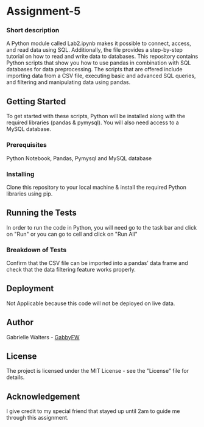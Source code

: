 # Assignment-5 
### Short description 
A Python module called Lab2.ipynb makes it possible to connect, access, and read data using SQL. Additionally, the file provides a step-by-step tutorial on how to read and write data to databases. This repository contains Python scripts that show you how to use pandas in combination with SQL databases for data preprocessing. The scripts that are offered include importing data from a CSV file, executing basic and advanced SQL queries, and filtering and manipulating data using pandas.
## Getting Started 
  To get started with these scripts, Python will be installed along with the required libraries (pandas & pymysql). You will also need access to a MySQL database.
### Prerequisites
 Python Notebook, Pandas, Pymysql and MySQL database
### Installing
  Clone this repository to your local machine & install the required Python libraries using pip.
## Running the Tests
 In order to run the code in Python, you will need go to the task bar and click on "Run" or you can go to cell and click on "Run All"
### Breakdown of Tests
Confirm that the CSV file can be imported into a pandas’ data frame and check that the data filtering feature works properly.
## Deployment 
Not Applicable because this code will not be deployed on live data.
## Author
Gabrielle Walters - [GabbyFW](https://github.com/GabbyFW)
## License
The project is licensed under the MIT License - see the "License" file for details.
## Acknowledgement
I give credit to my special friend that stayed up until 2am to guide me through this assignment.


